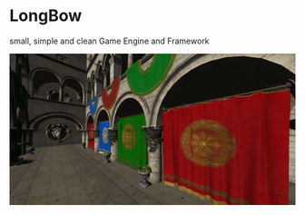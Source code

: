 LongBow
=======

small, simple and clean Game Engine and Framework

![Image of Sponza Scene](https://github.com/ArturSchuetz/LongBow/blob/master/doc/screenshots/Sponza.png?raw=true)

